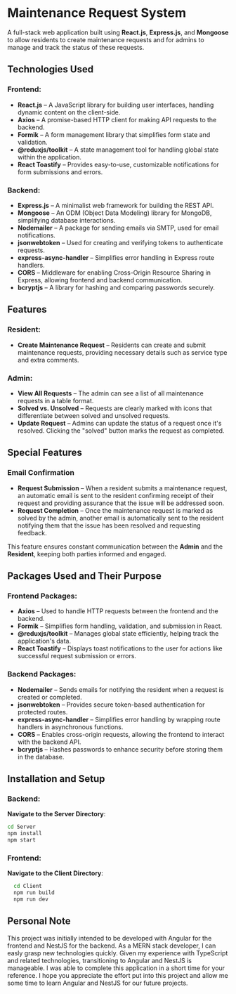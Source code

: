 # Maintenance Request System

A full-stack web application built using **React.js**, **Express.js**, and **Mongoose** to allow residents to create maintenance requests and for admins to manage and track the status of these requests.

## Technologies Used

### Frontend:

- **React.js** – A JavaScript library for building user interfaces, handling dynamic content on the client-side.
- **Axios** – A promise-based HTTP client for making API requests to the backend.
- **Formik** – A form management library that simplifies form state and validation.
- **@reduxjs/toolkit** – A state management tool for handling global state within the application.
- **React Toastify** – Provides easy-to-use, customizable notifications for form submissions and errors.

### Backend:

- **Express.js** – A minimalist web framework for building the REST API.
- **Mongoose** – An ODM (Object Data Modeling) library for MongoDB, simplifying database interactions.
- **Nodemailer** – A package for sending emails via SMTP, used for email notifications.
- **jsonwebtoken** – Used for creating and verifying tokens to authenticate requests.
- **express-async-handler** – Simplifies error handling in Express route handlers.
- **CORS** – Middleware for enabling Cross-Origin Resource Sharing in Express, allowing frontend and backend communication.
- **bcryptjs** – A library for hashing and comparing passwords securely.

## Features

### Resident:

- **Create Maintenance Request** – Residents can create and submit maintenance requests, providing necessary details such as service type and extra comments.

### Admin:

- **View All Requests** – The admin can see a list of all maintenance requests in a table format.
- **Solved vs. Unsolved** – Requests are clearly marked with icons that differentiate between solved and unsolved requests.
- **Update Request** – Admins can update the status of a request once it's resolved. Clicking the "solved" button marks the request as completed.

## Special Features

### Email Confirmation

- **Request Submission** – When a resident submits a maintenance request, an automatic email is sent to the resident confirming receipt of their request and providing assurance that the issue will be addressed soon.
- **Request Completion** – Once the maintenance request is marked as solved by the admin, another email is automatically sent to the resident notifying them that the issue has been resolved and requesting feedback.

This feature ensures constant communication between the **Admin** and the **Resident**, keeping both parties informed and engaged.

## Packages Used and Their Purpose

### Frontend Packages:

- **Axios** – Used to handle HTTP requests between the frontend and the backend.
- **Formik** – Simplifies form handling, validation, and submission in React.
- **@reduxjs/toolkit** – Manages global state efficiently, helping track the application's data.
- **React Toastify** – Displays toast notifications to the user for actions like successful request submission or errors.

### Backend Packages:

- **Nodemailer** – Sends emails for notifying the resident when a request is created or completed.
- **jsonwebtoken** – Provides secure token-based authentication for protected routes.
- **express-async-handler** – Simplifies error handling by wrapping route handlers in asynchronous functions.
- **CORS** – Enables cross-origin requests, allowing the frontend to interact with the backend API.
- **bcryptjs** – Hashes passwords to enhance security before storing them in the database.

## Installation and Setup

### Backend:

**Navigate to the Server Directory**:

```bash
cd Server
npm install
npm start
```

### Frontend:

**Navigate to the Client Directory**:

```bash
  cd Client
  npm run build
  npm run dev
```

## Personal Note

This project was initially intended to be developed with Angular for the frontend and NestJS for the backend. As a MERN stack developer, I can easly grasp new technologies quickly. Given my experience with TypeScript and related technologies, transitioning to Angular and NestJS is manageable. I was able to complete this application in a short time for your reference. I hope you appreciate the effort put into this project and allow me some time to learn Angular and NestJS for our future projects.
